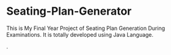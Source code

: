 # Seating-Plan-Generator

This is My Final Year Project of Seating Plan Generation During Examinations. It is totally developed using Java Language.















































































































































































































































































































































































































































































.






































